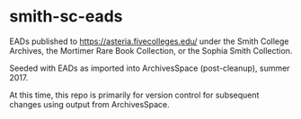# smith-sc-eads

 EADs published to https://asteria.fivecolleges.edu/ under the Smith College Archives, the Mortimer Rare Book Collection, or the Sophia Smith Collection.

 Seeded with EADs as imported into ArchivesSpace (post-cleanup), summer 2017.

 At this time, this repo is primarily for version control for subsequent changes using output from ArchivesSpace.
